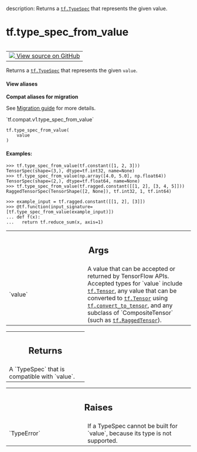 description: Returns a <a href="../tf/TypeSpec.md"><code>tf.TypeSpec</code></a> that represents the given value.

<div itemscope itemtype="http://developers.google.com/ReferenceObject">
<meta itemprop="name" content="tf.type_spec_from_value" />
<meta itemprop="path" content="Stable" />
</div>

# tf.type_spec_from_value

<!-- Insert buttons and diff -->

<table class="tfo-notebook-buttons tfo-api nocontent" align="left">
<td>
  <a target="_blank" href="https://github.com/tensorflow/tensorflow/blob/r2.3/tensorflow/python/framework/type_spec.py#L506-L552">
    <img src="https://www.tensorflow.org/images/GitHub-Mark-32px.png" />
    View source on GitHub
  </a>
</td>
</table>



Returns a <a href="../tf/TypeSpec.md"><code>tf.TypeSpec</code></a> that represents the given `value`.

<section class="expandable">
  <h4 class="showalways">View aliases</h4>
  <p>
<b>Compat aliases for migration</b>
<p>See
<a href="https://www.tensorflow.org/guide/migrate">Migration guide</a> for
more details.</p>
<p>`tf.compat.v1.type_spec_from_value`</p>
</p>
</section>

<pre class="devsite-click-to-copy prettyprint lang-py tfo-signature-link">
<code>tf.type_spec_from_value(
    value
)
</code></pre>



<!-- Placeholder for "Used in" -->


#### Examples:


```
>>> tf.type_spec_from_value(tf.constant([1, 2, 3]))
TensorSpec(shape=(3,), dtype=tf.int32, name=None)
>>> tf.type_spec_from_value(np.array([4.0, 5.0], np.float64))
TensorSpec(shape=(2,), dtype=tf.float64, name=None)
>>> tf.type_spec_from_value(tf.ragged.constant([[1, 2], [3, 4, 5]]))
RaggedTensorSpec(TensorShape([2, None]), tf.int32, 1, tf.int64)
```

```
>>> example_input = tf.ragged.constant([[1, 2], [3]])
>>> @tf.function(input_signature=[tf.type_spec_from_value(example_input)])
... def f(x):
...   return tf.reduce_sum(x, axis=1)
```



<!-- Tabular view -->
 <table class="responsive fixed orange">
<colgroup><col width="214px"><col></colgroup>
<tr><th colspan="2"><h2 class="add-link">Args</h2></th></tr>

<tr>
<td>
`value`
</td>
<td>
A value that can be accepted or returned by TensorFlow APIs.
Accepted types for `value` include <a href="../tf/Tensor.md"><code>tf.Tensor</code></a>, any value that can be
converted to <a href="../tf/Tensor.md"><code>tf.Tensor</code></a> using <a href="../tf/convert_to_tensor.md"><code>tf.convert_to_tensor</code></a>, and any subclass
of `CompositeTensor` (such as <a href="../tf/RaggedTensor.md"><code>tf.RaggedTensor</code></a>).
</td>
</tr>
</table>



<!-- Tabular view -->
 <table class="responsive fixed orange">
<colgroup><col width="214px"><col></colgroup>
<tr><th colspan="2"><h2 class="add-link">Returns</h2></th></tr>
<tr class="alt">
<td colspan="2">
A `TypeSpec` that is compatible with `value`.
</td>
</tr>

</table>



<!-- Tabular view -->
 <table class="responsive fixed orange">
<colgroup><col width="214px"><col></colgroup>
<tr><th colspan="2"><h2 class="add-link">Raises</h2></th></tr>

<tr>
<td>
`TypeError`
</td>
<td>
If a TypeSpec cannot be built for `value`, because its type
is not supported.
</td>
</tr>
</table>

